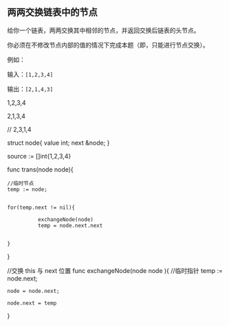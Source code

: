 

## 两两交换链表中的节点

给你一个链表，两两交换其中相邻的节点，并返回交换后链表的头节点。

你必须在不修改节点内部的值的情况下完成本题（即，只能进行节点交换）。


例如：

输入：`[1,2,3,4]`

输出：`[2,1,4,3]`





1,2,3,4

2,1,3,4

// 2,3,1,4


struct node{
    value int;
    next &node;
}


source := []int{1,2,3,4}

func trans(node node){


    //临时节点
    temp := node;

    
    for(temp.next != nil){

              exchangeNode(node)
              temp = node.next.next


    }

   
}



//交换 this 与 next 位置
func exchangeNode(node node ){
 //临时指针
    temp :=  node.next;
    
    node = node.next;
    
    node.next = temp

}
